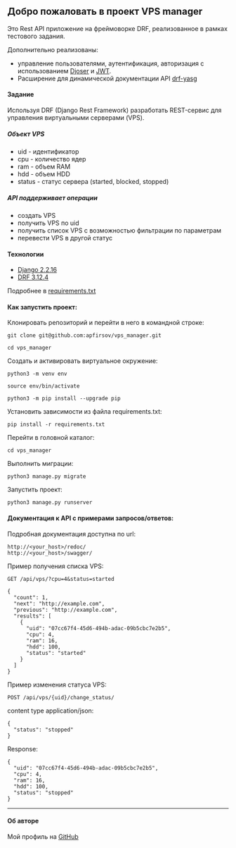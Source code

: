 ## Добро пожаловать в проект VPS manager
Это Rest API приложение на фреймоворке DRF, реализованное в рамках тестового задания.

Дополнительно реализованы:

- управление пользователями, аутентификация, авторизация с использованием
[Djoser](https://djoser.readthedocs.io/en/latest/getting_started.html) и
[JWT](https://django-rest-framework-simplejwt.readthedocs.io/).
- Расширение для динамической документации API
[drf-yasg](https://drf-yasg.readthedocs.io/en/stable/)

#### Задание

Используя DRF (Django Rest Framework) разработать REST-сервис для управления виртуальными серверами (VPS).

##### Объект VPS

- uid - идентификатор
- cpu - количество ядер
- ram - объем RAM
- hdd - объем HDD
- status - статус сервера (started, blocked, stopped)

##### API поддерживает операции

- создать VPS
- получить VPS по uid
- получить список VPS с возможностью фильтрации по параметрам
- перевести VPS в другой статус
#### Технологии
- [Django 2.2.16](https://docs.djangoproject.com/en/4.0/releases/2.2.16/)
- [DRF 3.12.4](https://www.django-rest-framework.org/community/release-notes/)

Подробнее в [requirements.txt](https://github.com/apfirsov/vps_manager/blob/main/requirements.txt)

#### Как запустить проект:

Клонировать репозиторий и перейти в него в командной строке:

```
git clone git@github.com:apfirsov/vps_manager.git
```

```
cd vps_manager
```

Cоздать и активировать виртуальное окружение:

```
python3 -m venv env
```

```
source env/bin/activate
```

```
python3 -m pip install --upgrade pip
```

Установить зависимости из файла requirements.txt:

```
pip install -r requirements.txt
```

Перейти в головной каталог:

```
cd vps_manager
```

Выполнить миграции:

```
python3 manage.py migrate
```

Запустить проект:

```
python3 manage.py runserver
```

#### Документация к API с примерами запросов/ответов:

Подробная документация доступна по url:
```
http://<your_host>/redoc/
http://<your_host>/swagger/
```

Пример получения списка VPS:
```
GET /api/vps/?cpu=4&status=started
```
```
{
  "count": 1,
  "next": "http://example.com",
  "previous": "http://example.com",
  "results": [
    {
      "uid": "07cc67f4-45d6-494b-adac-09b5cbc7e2b5",
      "cpu": 4,
      "ram": 16,
      "hdd": 100,
      "status": "started"
    }
  ]
}
```
Пример изменения статуса VPS:
```
POST /api/vps/{uid}/change_status/
```

content type application/json:
```
{
  "status": "stopped"
}
```
Response:
```
{
  "uid": "07cc67f4-45d6-494b-adac-09b5cbc7e2b5",
  "cpu": 4,
  "ram": 16,
  "hdd": 100,
  "status": "stopped"
}
```

****
####  Об авторе
Мой профиль на [GitHub](https://github.com/apfirsov)
